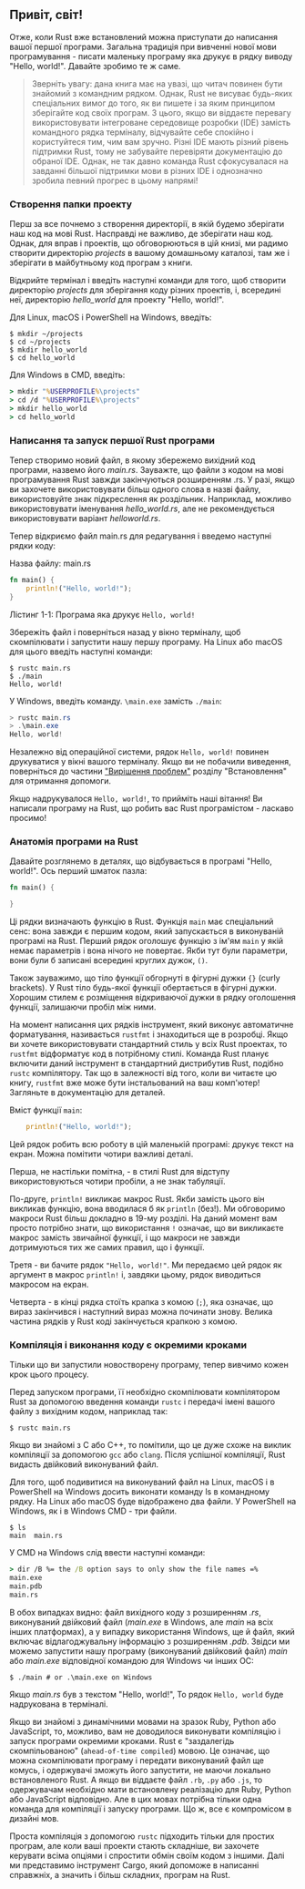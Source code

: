 ## Привіт, світ!

Отже, коли Rust вже встановлений можна приступати до написання вашої першої програми. Загальна традиція при вивченні нової мови програмування - писати маленьку програму яка друкує в рядку виводу "Hello, world!". Давайте зробимо те ж саме.

> Зверніть увагу: дана книга має на увазі, що читач повинен бути знайомий з 
> командним рядком. Однак, Rust не висуває будь-яких спеціальних вимог до того, 
> як ви пишете і за яким принципом зберігайте код своїх програм. З цього, якщо
> ви віддаєте перевагу використовувати інтегроване середовище розробки (IDE) 
> замість командного рядка терміналу, відчувайте себе спокійно і користуйтеся 
> тим, чим вам зручно. Різні IDE мають різний рівень підтримки Rust, тому не
> забувайте перевіряти документацію до обраної IDE. Однак, не так давно команда
> Rust сфокусувалася на завданні більшої підтримки мови в різних IDE і 
> однозначно зробила певний прогрес в цьому напрямі!

### Створення папки проекту

Перш за все почнемо з створення директорії, в якій будемо зберігати наш код на мові Rust. Насправді не важливо, де зберігати наш код. Однак, для вправ і проектів, що обговорюються в цій книзі, ми радимо створити директорію *projects* в вашому домашньому каталозі, там же і зберігати в майбутньому код програм з книги.

Відкрийте термінал і введіть наступні команди для того, щоб створити директорію *projects* для зберігання коду різних проектів, і, всередині неї, директорію *hello_world* для проекту "Hello, world!".

Для Linux, macOS і PowerShell на Windows, введіть:

```console
$ mkdir ~/projects
$ cd ~/projects
$ mkdir hello_world
$ cd hello_world
```

Для Windows в CMD, введіть:

```cmd
> mkdir "%USERPROFILE%\projects"
> cd /d "%USERPROFILE%\projects"
> mkdir hello_world
> cd hello_world
```

### Написання та запуск першої Rust програми

Тепер створимо новий файл, в якому збережемо вихідний код програми, назвемо його *main.rs*. Зауважте, що файли з кодом на мові програмування Rust завжди закінчуються розширенням .rs. У разі, якщо ви захочете використовувати більш одного слова в назві файлу, використовуйте знак підкреслення як роздільник. Наприклад, можливо використовувати іменування *hello_world.rs*, але не рекомендується використовувати варіант *helloworld.rs*.

Тепер відкриємо файл main.rs для редагування і введемо наступні рядки коду:

<span class="filename">Назва файлу: main.rs</span>

```rust
fn main() {
    println!("Hello, world!");
}
```

<span class="caption">Лістинг 1-1: Програма яка друкує `Hello, world!`</span>

Збережіть файл і поверніться назад у вікно терміналу, щоб скомпілювати і запустити нашу першу програму. На Linux або macOS для цього введіть наступні команди:

```console
$ rustc main.rs
$ ./main
Hello, world!
```

У Windows, введіть команду. `\main.exe` замість `./main`:

```powershell
> rustc main.rs
> .\main.exe
Hello, world!
```

Незалежно від операційної системи, рядок `Hello, world!` повинен друкуватися у вікні вашого терміналу. Якщо ви не побачили виведення, поверніться до частини ["Вирішення проблем"][troubleshooting]<!-- ignore --> розділу "Встановлення" для отримання допомоги.

Якщо надрукувалося `Hello, world!`, то прийміть наші вітання! Ви написали програму на Rust, що робить вас Rust програмістом - ласкаво просимо!

### Анатомія програми на Rust

Давайте розглянемо в деталях, що відбувається в програмі "Hello, world!". Ось перший шматок пазла:

```rust
fn main() {

}
```

Ці рядки визначають функцію в Rust. Функція `main` має спеціальний сенс: вона завжди є першим кодом, який запускається в виконуваній програмі на Rust. Перший рядок оголошує функцію з ім'ям `main` у якій немає параметрів і вона нічого не повертає. Якби тут були параметри, вони були б записані всередині круглих дужок, `()`.

Також зауважимо, що тіло функції обгорнуті в фігурні дужки `{}` (curly brackets). У Rust тіло будь-якої функції обертається в фігурні дужки. Хорошим стилем є розміщення відкриваючої дужки в рядку оголошення функції, залишаючи пробіл між ними.

На момент написання цих рядків інструмент, який виконує автоматичне форматування, називається `rustfmt` і знаходиться ще в розробці. Якщо ви хочете використовувати стандартний стиль у всіх Rust проектах, то `rustfmt` відформатує код в потрібному стилі. Команда Rust планує включити даний інструмент в стандартний дистрибутив Rust, подібно `rustc` компілятору. Так що в залежності від того, коли ви читаєте цю книгу, `rustfmt` вже може бути інстальований на ваш комп'ютер! Загляньте в документацію для деталей.

Вміст функції `main`:

```rust
    println!("Hello, world!");
```

Цей рядок робить всю роботу в цій маленькій програмі: друкує текст на екран. Можна помітити чотири важливі деталі.

Перша, не настільки помітна, - в стилі Rust для відступу використовуються чотири пробіли, а не знак табуляції.

По-друге, `println!` викликає макрос Rust. Якби замість цього він викликав функцію, вона вводилася б як `println` (без!). Ми обговоримо макроси Rust більш докладно в 19-му розділі. На даний момент вам просто потрібно знати, що використання `!` означає, що ви викликаєте макрос замість звичайної функції, і що макроси не завжди дотримуються тих же самих правил, що і функції.

Третя - ви бачите рядок `"Hello, world!"`. Ми передаємо цей рядок як аргумент в макрос `println!` і, завдяки цьому, рядок виводиться макросом на екран.

Четверта - в кінці рядка стоїть крапка з комою (`;`), яка означає, що вираз закінчився і наступний вираз можна починати знову. Велика частина рядків у Rust коді закінчується крапкою з комою.

### Компіляція і виконання коду є окремими кроками

Тільки що ви запустили новостворену програму, тепер вивчимо кожен крок цього процесу.

Перед запуском програми, її необхідно скомпілювати компілятором Rust за допомогою введення команди `rustc` і передачі імені вашого файлу з вихідним кодом, наприклад так:

```console
$ rustc main.rs
```

Якщо ви знайомі з C або C++, то помітили, що це дуже схоже на виклик компіляції за допомогою `gcc` або `clang`. Після успішної компіляції, Rust видасть двійковий виконуваний файл.

Для того, щоб подивитися на виконуваний файл на Linux, macOS і в PowerShell на Windows досить виконати команду ls в командному рядку. На Linux або macOS буде відображено два файли. У PowerShell на Windows, як і в Windows CMD - три файли.

```console
$ ls
main  main.rs
```

У CMD на Windows слід ввести наступні команди:

```cmd
> dir /B %= the /B option says to only show the file names =%
main.exe
main.pdb
main.rs
```

В обох випадках видно: файл вихідного коду з розширенням *.rs*, виконуваний двійковий файл (*main.exe* в Windows, але *main* на всіх інших платформах), а у випадку використання Windows, ще й файл, який включає відлагоджувальну інформацію з розширенням *.pdb*. Звідси ми можемо запустити нашу програму (виконуваний двійковий файл) *main* або *main.exe* відповідної командою для Windows чи інших ОС:

```console
$ ./main # or .\main.exe on Windows
```

Якщо *main.rs* був з текстом "Hello, world!", То рядок `Hello, world` буде надрукована в терміналі.

Якщо ви знайомі з динамічними мовами на зразок Ruby, Python або JavaScript, то, можливо, вам не доводилося виконувати компіляцію і запуск програми окремими кроками. Rust є "заздалегідь скомпільованою" (`ahead-of-time compiled`) мовою. Це означає, що можна скомпілювати програму і передати виконуваний файл ще комусь, і одержувачі зможуть його запустити, не маючи локально встановленого Rust. А якщо ви віддаєте файл `.rb`, `.py` або `.js`, то одержувачам необхідно мати встановлену реалізацію для Ruby, Python або JavaScript відповідно. Але в цих мовах потрібна тільки одна команда для компіляції і запуску програми. Що ж, все є компромісом в дизайні мов.

Проста компіляція з допомогою `rustc` підходить тільки для простих програм, але коли ваші проекти стають складніше, ви захочете керувати всіма опціями і спростити обмін своїм кодом з іншими. Далі ми представимо інструмент Cargo, який допоможе в написанні справжніх, а значить і більш складних, програм на Rust.

[troubleshooting]: ch01-01-installation.html#troubleshooting
